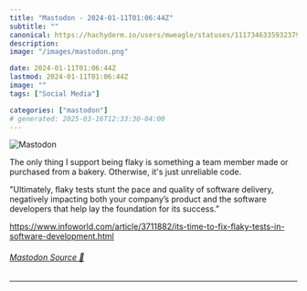 ```yaml
---
title: "Mastodon - 2024-01-11T01:06:44Z"
subtitle: ""
canonical: https://hachyderm.io/users/mweagle/statuses/111734633593237970
description:
image: "/images/mastodon.png"

date: 2024-01-11T01:06:44Z
lastmod: 2024-01-11T01:06:44Z
image: ""
tags: ["Social Media"]

categories: ["mastodon"]
# generated: 2025-03-16T12:33:30-04:00
---
```

![Mastodon](/images/mastodon.png)

<p>The only thing I support being flaky is something a team member made or purchased from a bakery. Otherwise, it&#39;s just unreliable code. </p><p>&quot;Ultimately, flaky tests stunt the pace and quality of software delivery, negatively impacting both your company’s product and the software developers that help lay the foundation for its success.”</p><p><a href="https://www.infoworld.com/article/3711882/its-time-to-fix-flaky-tests-in-software-development.html" target="_blank" rel="nofollow noopener noreferrer" translate="no"><span class="invisible">https://www.</span><span class="ellipsis">infoworld.com/article/3711882/</span><span class="invisible">its-time-to-fix-flaky-tests-in-software-development.html</span></a></p>


###### [Mastodon Source 🐘](https://hachyderm.io/@mweagle/111734633593237970)

___
